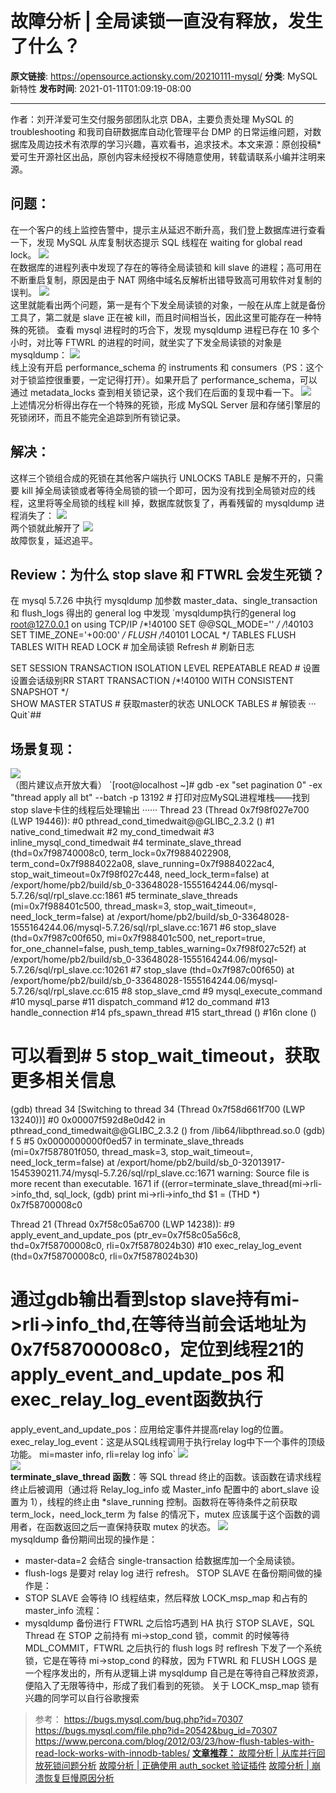 # 故障分析 | 全局读锁一直没有释放，发生了什么？

**原文链接**: https://opensource.actionsky.com/20210111-mysql/
**分类**: MySQL 新特性
**发布时间**: 2021-01-11T01:09:19-08:00

---

作者：刘开洋爱可生交付服务部团队北京 DBA，主要负责处理 MySQL 的 troubleshooting 和我司自研数据库自动化管理平台 DMP 的日常运维问题，对数据库及周边技术有浓厚的学习兴趣，喜欢看书，追求技术。本文来源：原创投稿* 爱可生开源社区出品，原创内容未经授权不得随意使用，转载请联系小编并注明来源。
## 问题：
在一个客户的线上监控告警中，提示主从延迟不断升高，我们登上数据库进行查看一下，发现 MySQL 从库复制状态提示 SQL 线程在 waiting for global read lock。
![](.img/cc3d0fde.png)											
在数据库的进程列表中发现了存在的等待全局读锁和 kill slave 的进程；高可用在不断重启复制，原因是由于 NAT 网络中域名反解析出错导致高可用软件对复制的误判。
![](.img/a2b83f37.png)											
这里就能看出两个问题，第一是有个下发全局读锁的对象，一般在从库上就是备份工具了，第二就是 slave 正在被 kill，而且时间相当长，因此这里可能存在一种特殊的死锁。
查看 mysql 进程时的巧合下，发现 mysqldump 进程已存在 10 多个小时，对比等 FTWRL 的进程的时间，就坐实了下发全局读锁的对象是 mysqldump：
![](.img/3d286f9c.png)											
线上没有开启 performance_schema 的 instruments 和 consumers（PS：这个对于锁监控很重要，一定记得打开）。如果开启了 performance_schema，可以通过 metadata_locks 查到相关锁记录，这个我们在后面的复现中看一下。
![](.img/966cad3d.png)											
上述情况分析得出存在一个特殊的死锁，形成 MySQL Server 层和存储引擎层的死锁闭环，而且不能完全追踪到所有锁记录。
## 解决：
这样三个锁组合成的死锁在其他客户端执行 UNLOCKS TABLE 是解不开的，只需要 kill 掉全局读锁或者等待全局锁的锁一个即可，因为没有找到全局锁对应的线程，这里将等全局锁的线程 kill 掉，数据库就恢复了，再看残留的 mysqldump 进程消失了：
![](.img/72fafa2a.png)											
两个锁就此解开了
![](.img/3d324e5b.png)											
故障恢复，延迟追平。
## Review：为什么 stop slave 和 FTWRL 会发生死锁？
在 mysql 5.7.26 中执行 mysqldump 加参数 master_data、single_transaction 和 flush_logs 得出的 general log 中发现
`mysqldump执行的general log
root@127.0.0.1 on  using TCP/IP
/*!40100 SET @@SQL_MODE='' */
/*!40103 SET TIME_ZONE='+00:00' */
FLUSH /*!40101 LOCAL */ TABLES
FLUSH TABLES WITH READ LOCK                                       # 加全局读锁
Refresh                                                           # 刷新日志
  
SET SESSION TRANSACTION ISOLATION LEVEL REPEATABLE READ           # 设置设置会话级别RR
START TRANSACTION /*!40100 WITH CONSISTENT SNAPSHOT */          
SHOW MASTER STATUS                                                # 获取master的状态
UNLOCK TABLES                                                     # 解锁表
···
Quit`## 
## 场景复现：
![](.img/9e16a3b2.png)											
（图片建议点开放大看）
`[root@localhost ~]# gdb -ex "set pagination 0" -ex "thread apply all bt" --batch -p 13192   # 打印对应MySQL进程堆栈——找到stop slave卡住的线程后处理输出
······
Thread 23 (Thread 0x7f98f027e700 (LWP 19446)):
#0  pthread_cond_timedwait@@GLIBC_2.3.2 ()
#1  native_cond_timedwait
#2  my_cond_timedwait
#3  inline_mysql_cond_timedwait
#4  terminate_slave_thread (thd=0x7f98740008c0, term_lock=0x7f9884022908, term_cond=0x7f9884022a08, slave_running=0x7f9884022ac4, stop_wait_timeout=0x7f98f027c448, need_lock_term=false) at /export/home/pb2/build/sb_0-33648028-1555164244.06/mysql-5.7.26/sql/rpl_slave.cc:1861
#5  terminate_slave_threads (mi=0x7f988401c500, thread_mask=3, stop_wait_timeout=<optimized out>, need_lock_term=false) at /export/home/pb2/build/sb_0-33648028-1555164244.06/mysql-5.7.26/sql/rpl_slave.cc:1671
#6  stop_slave (thd=0x7f987c00f650, mi=0x7f988401c500, net_report=true, for_one_channel=false, push_temp_tables_warning=0x7f98f027c52f) at /export/home/pb2/build/sb_0-33648028-1555164244.06/mysql-5.7.26/sql/rpl_slave.cc:10261
#7  stop_slave (thd=0x7f987c00f650) at /export/home/pb2/build/sb_0-33648028-1555164244.06/mysql-5.7.26/sql/rpl_slave.cc:615
#8  stop_slave_cmd
#9  mysql_execute_command
#10 mysql_parse
#11 dispatch_command
#12 do_command
#13 handle_connection
#14 pfs_spawn_thread
#15 start_thread ()
#16n clone ()
  
# 可以看到# 5 stop_wait_timeout，获取更多相关信息
(gdb) thread 34
[Switching to thread 34 (Thread 0x7f58d661f700 (LWP 13240))]
#0  0x00007f592d8e0d42 in pthread_cond_timedwait@@GLIBC_2.3.2 () from /lib64/libpthread.so.0
(gdb) f 5
#5  0x0000000000f0ed57 in terminate_slave_threads (mi=0x7f587801f050, thread_mask=3, stop_wait_timeout=<optimized out>, need_lock_term=false)
    at /export/home/pb2/build/sb_0-32013917-1545390211.74/mysql-5.7.26/sql/rpl_slave.cc:1671
warning: Source file is more recent than executable.
1671        if ((error=terminate_slave_thread(mi->rli->info_thd, sql_lock,
(gdb) print mi->rli->info_thd
$1 = (THD *) 0x7f58700008c0
 
  
Thread 21 (Thread 0x7f58c05a6700 (LWP 14238)):
#9  apply_event_and_update_pos (ptr_ev=0x7f58c05a56c8, thd=0x7f58700008c0, rli=0x7f5878024b30)
#10 exec_relay_log_event (thd=0x7f58700008c0, rli=0x7f5878024b30)
  
# 通过gdb输出看到stop slave持有mi->rli->info_thd,在等待当前会话地址为0x7f58700008c0，定位到线程21的apply_event_and_update_pos 和exec_relay_log_event函数执行
apply_event_and_update_pos：应用给定事件并提高relay log的位置。
exec_relay_log_event：这是从SQL线程调用于执行relay log中下一个事件的顶级功能。
mi=master info, rli=relay log info`
![](.img/5a72939a.png)											
![](.img/a7888d0f.png)											
**terminate_slave_thread 函数**：等 SQL thread 终止的函数。该函数在请求线程终止后被调用（通过将 Relay_log_info 或 Master_info 配置中的 abort_slave 设置为 1），线程的终止由 *slave_running 控制。函数将在等待条件之前获取 term_lock，need_lock_term 为 false 的情况下，mutex 应该属于这个函数的调用者，在函数返回之后一直保持获取 mutex 的状态。
![](.img/6cf5004f.png)											
mysqldump 备份期间出现的操作是：
- master-data=2 会结合 single-transaction 给数据库加一个全局读锁。
- flush-logs 是要对 relay log 进行 refresh。
STOP SLAVE 在备份期间做的操作是：
- STOP SLAVE 会等待 IO 线程结束，然后释放 LOCK_msp_map 和占有的 master_info
流程：
- mysqldump 备份进行 FTWRL 之后恰巧遇到 HA 执行 STOP SLAVE，SQL Thread 在 STOP 之前持有 mi->stop_cond 锁，commit 的时候等待 MDL_COMMIT，FTWRL 之后执行的 flush logs 时 reflresh 下发了一个系统锁，它是在等待 mi->stop_cond 的释放，因为 FTWRL 和 FLUSH LOGS 是一个程序发出的，所有从逻辑上讲 mysqldump 自己是在等待自己释放资源，便陷入了无限等待中，形成了我们看到的死锁。
关于 LOCK_msp_map 锁有兴趣的同学可以自行谷歌搜索
> 参考：
https://bugs.mysql.com/bug.php?id=70307
https://bugs.mysql.com/file.php?id=20542&bug_id=70307
https://www.percona.com/blog/2012/03/23/how-flush-tables-with-read-lock-works-with-innodb-tables/
[**文章推荐：**
](https://opensource.actionsky.com/20210104-mysql/)
[故障分析 | 从库并行回放死锁问题分析](https://opensource.actionsky.com/20210104-mysql/)
[故障分析 |  正确使用 auth_socket 验证插件](https://opensource.actionsky.com/20201123-mysql/)
[故障分析 | 崩溃恢复巨慢原因分析](https://opensource.actionsky.com/20210108-mysql/)